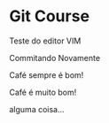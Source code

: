 # Git Course

Teste do editor VIM

Commitando Novamente

Café sempre é bom!

Café é muito bom!

alguma coisa...
